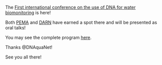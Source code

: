 <!-- ---
title:PEMA@Microbiome Data Analyses Workshop - Online
author: Haris Z
layout: post
--- -->

The [First international conference on the use of DNA for water biomonitoring](https://symposium.inrae.fr/dnaqua-conference-evian2021/) is here! 

Both [PEMA](http://pema.hcmr.gr/) and [DARN](https://github.com/hariszaf/darn) have earned a spot there and will be presented as oral talks! 

You may see the complete program [here](https://symposium.inrae.fr/dnaqua-conference-evian2021/Schedule).

Thanks @DNAquaNet! 

See you all there! 
